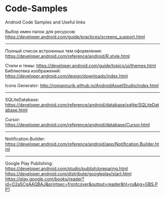 # Code-Samples
Android Code Samples and Useful links
 
Выбор имен папок для ресурсов:
https://developer.android.com/guide/practices/screens_support.html
 
---------------------------------------------------------------------------
Полный список встроенных тем оформления:
https://developer.android.com/reference/android/R.style.html

Стили и темы:
https://developer.android.com/guide/topics/ui/themes.html
Библиотека изображений:
https://developer.android.com/design/downloads/index.html

Icons Generator:
http://romannurik.github.io/AndroidAssetStudio/index.html

---------------------------------------------------------------------------

SQLiteDatabase:
https://developer.android.com/reference/android/database/sqlite/SQLiteDatabase.html

Cursor: https://developer.android.com/reference/android/database/Cursor.html

---------------------------------------------------------------------------

Notification.Builder:
https://developer.android.com/reference/android/app/Notification.Builder.html

---------------------------------------------------------------------------

Google Play Publishing:
https://developer.android.com/studio/publish/preparing.html
https://developer.android.com/distribute/googleplay/start.html
https://play.google.com/books/reader?id=O2a5CgAAQBAJ&printsec=frontcover&output=reader&hl=ru&pg=GBS.PP1
